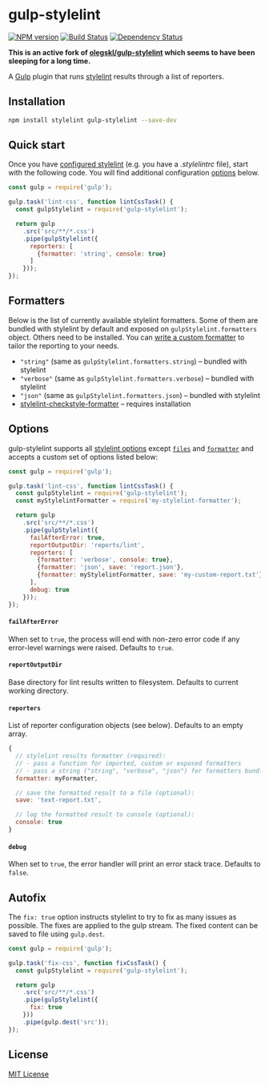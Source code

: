# gulp-stylelint

[![NPM version](http://img.shields.io/npm/v/@ronilaukkarinen/gulp-stylelint.svg)](https://www.npmjs.org/package/@ronilaukkarinen/gulp-stylelint)
[![Build Status](https://travis-ci.org/olegskl/gulp-stylelint.svg?branch=master)](https://travis-ci.org/ronilaukkarinen/gulp-stylelint)
[![Dependency Status](https://david-dm.org/olegskl/gulp-stylelint.svg)](https://david-dm.org/ronilaukkarinen/gulp-stylelint)

**This is an active fork of [olegskl/gulp-stylelint](https://github.com/olegskl/gulp-stylelint) which seems to have been sleeping for a long time.**

A [Gulp](http://gulpjs.com/) plugin that runs [stylelint](https://github.com/stylelint/stylelint) results through a list of reporters.

## Installation

```bash
npm install stylelint gulp-stylelint --save-dev
```

## Quick start

Once you have [configured stylelint](http://stylelint.io/user-guide/configuration/) (e.g. you have a *.stylelintrc* file), start with the following code. You will find additional configuration [options](#options) below.

```js
const gulp = require('gulp');

gulp.task('lint-css', function lintCssTask() {
  const gulpStylelint = require('gulp-stylelint');

  return gulp
    .src('src/**/*.css')
    .pipe(gulpStylelint({
      reporters: [
        {formatter: 'string', console: true}
      ]
    }));
});
```

## Formatters

Below is the list of currently available stylelint formatters. Some of them are bundled with stylelint by default and exposed on `gulpStylelint.formatters` object. Others need to be installed. You can [write a custom formatter](http://stylelint.io/developer-guide/formatters/) to tailor the reporting to your needs.

 - `"string"` (same as `gulpStylelint.formatters.string`) – bundled with stylelint
 - `"verbose"` (same as `gulpStylelint.formatters.verbose`) – bundled with stylelint
 - `"json"` (same as `gulpStylelint.formatters.json`) – bundled with stylelint
 -  [stylelint-checkstyle-formatter](https://github.com/davidtheclark/stylelint-checkstyle-formatter) – requires installation

## Options

gulp-stylelint supports all [stylelint options](http://stylelint.io/user-guide/node-api/#options) except [`files`](http://stylelint.io/user-guide/node-api/#files) and [`formatter`](http://stylelint.io/user-guide/node-api/#formatter) and accepts a custom set of options listed below:

```js
const gulp = require('gulp');

gulp.task('lint-css', function lintCssTask() {
  const gulpStylelint = require('gulp-stylelint');
  const myStylelintFormatter = require('my-stylelint-formatter');

  return gulp
    .src('src/**/*.css')
    .pipe(gulpStylelint({
      failAfterError: true,
      reportOutputDir: 'reports/lint',
      reporters: [
        {formatter: 'verbose', console: true},
        {formatter: 'json', save: 'report.json'},
        {formatter: myStylelintFormatter, save: 'my-custom-report.txt'}
      ],
      debug: true
    }));
});
```

#### `failAfterError`

When set to `true`, the process will end with non-zero error code if any error-level warnings were raised. Defaults to `true`.

#### `reportOutputDir`

Base directory for lint results written to filesystem. Defaults to current working directory.

#### `reporters`

List of reporter configuration objects (see below). Defaults to an empty array.

```js
{
  // stylelint results formatter (required):
  // - pass a function for imported, custom or exposed formatters
  // - pass a string ("string", "verbose", "json") for formatters bundled with stylelint
  formatter: myFormatter,

  // save the formatted result to a file (optional):
  save: 'text-report.txt',

  // log the formatted result to console (optional):
  console: true
}
```

#### `debug`

When set to `true`, the error handler will print an error stack trace. Defaults to `false`.

## Autofix

The `fix: true` option instructs stylelint to try to fix as many issues as possible. The fixes are applied to the gulp stream. The fixed content can be saved to file using `gulp.dest`.

```js
const gulp = require('gulp');

gulp.task('fix-css', function fixCssTask() {
  const gulpStylelint = require('gulp-stylelint');

  return gulp
    .src('src/**/*.css')
    .pipe(gulpStylelint({
      fix: true
    }))
    .pipe(gulp.dest('src'));
});
```

## License

[MIT License](http://opensource.org/licenses/MIT)
